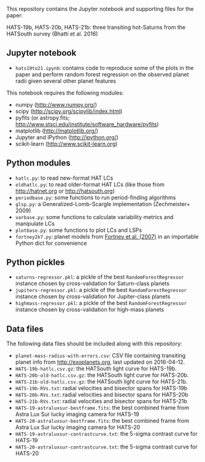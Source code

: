 This repository contains the Jupyter notebook and supporting files for the
paper:

HATS-19b, HATS-20b, HATS-21b: three transiting hot-Saturns from the HATSouth
survey (Bhatti et al. 2016)

## Jupyter notebook

- `hats19to21.ipynb`: contains code to reproduce some of the plots in the paper
  and perform random forest regression on the observed planet radii given
  several other planet features

This notebook requires the following modules:

- numpy (http://www.numpy.org/)
- scipy (http://scipy.org/scipylib/index.html)
- pyfits (or astropy.fits; http://www.stsci.edu/institute/software_hardware/pyfits)
- matplotlib (http://matplotlib.org/)
- Jupyter and IPython (http://ipython.org/)
- scikit-learn (http://www.scikit-learn.org)

## Python modules

- `hatlc.py`: to read new-format HAT LCs
- `oldhatlc.py`: to read older-format HAT LCs (like those from http://hatnet.org
  or http://hatsouth.org)
- `periodbase.py`: some functions to run period-finding algorithms
- `glsp.py`: a Generalized-Lomb-Scargle implementation (Zechmeister+ 2009)
- `varbase.py`: some functions to calculate variability metrics and manipulate
  LCs
- `plotbase.py`: some functions to plot LCs and LSPs
- `fortney2k7.py`: planet models from <a
  href="http://adsabs.harvard.edu/abs/2007ApJ...659.1661F">Fortney et
  al. (2007)</a> in an importable Python dict for convenience

## Python pickles

- `saturns-regressor.pkl`: a pickle of the best `RandomForestRegressor` instance
  chosen by cross-validation for Saturn-class planets
- `jupiters-regressor.pkl`: a pickle of the best `RandomForestRegressor`
  instance chosen by cross-validation for Jupiter-class planets
- `highmass-regressor.pkl`: a pickle of the best `RandomForestRegressor`
  instance chosen by cross-validation for high-mass planets

## Data files

The following data files should be included along with this repository:

- `planet-mass-radius-with-errors.csv`: CSV file containing transiting planet
  info from http://exoplanets.org, last updated on 2016-04-12.
- `HATS-19b-hatlc.csv.gz`: the HATSouth light curve for HATS-19b.
- `HATS-20b-old-hatlc.csv.gz`: the HATSouth light curve for HATS-20b.
- `HATS-21b-old-hatlc.csv.gz`: the HATSouth light curve for HATS-21b.
- `HATS-19b-RVs.txt`: radial velocities and bisector spans for HATS-19b
- `HATS-20b-RVs.txt`: radial velocities and bisector spans for HATS-20b
- `HATS-21b-RVs.txt`: radial velocities and bisector spans for HATS-21b
- `HATS-19-astraluxsur-bestframe.fits`: the best combined frame from Astra Lux Sur lucky imaging camera for HATS-19
- `HATS-20-astraluxsur-bestframe.fits`: the best combined frame from Astra Lux Sur lucky imaging camera for HATS-20
- `HATS-19-astraluxsur-contrastcurve.txt`: the 5-sigma contrast curve for HATS-19
- `HATS-20-astraluxsur-contrastcurve.txt`: the 5-sigma contrast curve for HATS-20
